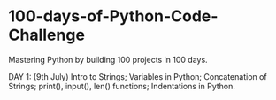 # 100-days-of-Python-Code-Challenge
Mastering Python by building 100 projects in 100 days.

DAY 1: (9th July)
Intro to Strings;
Variables in Python;
Concatenation of Strings;
print(), input(), len() functions;
Indentations in Python.
